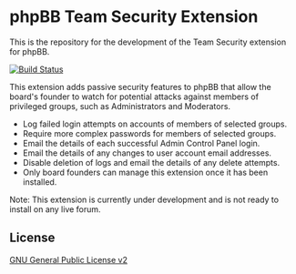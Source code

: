# phpBB Team Security Extension

This is the repository for the development of the Team Security extension for phpBB.

[![Build Status](https://github.com/phpbb-extensions/teamsecurity/workflows/Tests/badge.svg)](https://github.com/phpbb-extensions/teamsecurity/actions)

This extension adds passive security features to phpBB that allow the board's founder to watch for potential attacks against members of privileged groups, such as Administrators and Moderators.

- Log failed login attempts on accounts of members of selected groups.
- Require more complex passwords for members of selected groups.
- Email the details of each successful Admin Control Panel login.
- Email the details of any changes to user account email addresses.
- Disable deletion of logs and email the details of any delete attempts.
- Only board founders can manage this extension once it has been installed.

Note: This extension is currently under development and is not ready to install on any live forum.

## License
[GNU General Public License v2](https://opensource.org/licenses/GPL-2.0)
